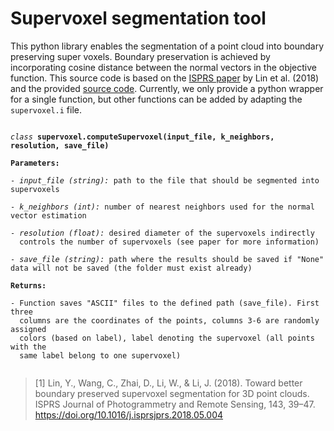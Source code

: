# Supervoxel segmentation tool
This python library enables the segmentation of a point cloud into boundary preserving super voxels. Boundary 
preservation is achieved by incorporating cosine distance between the normal vectors in the objective function. This 
source code is based on the [ISPRS paper](https://www.sciencedirect.com/science/article/pii/S0924271618301370) 
by Lin et al. (2018) and the provided [source code](https://github.com/yblin/Supervoxel-for-3D-point-clouds). Currently,
we only provide a python wrapper for a single function, but other functions can be added by adapting the 
`supervoxel.i` file.

<pre><code>
<i>class</i> <b>supervoxel.computeSupervoxel(input_file, k_neighbors, resolution, save_file)</b>

<b>Parameters:</b> 

- <i>input_file (string):</i> path to the file that should be segmented into supervoxels

- <i>k_neighbors (int):</i> number of nearest neighbors used for the normal vector estimation

- <i>resolution (float):</i> desired diameter of the supervoxels indirectly
  controls the number of supervoxels (see paper for more information)

- <i>save_file (string):</i> path where the results should be saved if "None" data will not be saved (the folder must exist already) 

<b>Returns:</b>

- Function saves "ASCII" files to the defined path (save_file). First three
  columns are the coordinates of the points, columns 3-6 are randomly assigned
  colors (based on label), label denoting the supervoxel (all points with the 
  same label belong to one supervoxel) 

</code></pre>

> [1] Lin, Y., Wang, C., Zhai, D., Li, W., & Li, J. (2018). Toward better boundary preserved supervoxel segmentation 
> for 3D point clouds. ISPRS Journal of Photogrammetry and Remote Sensing, 143, 39–47. https://doi.org/10.1016/j.isprsjprs.2018.05.004
